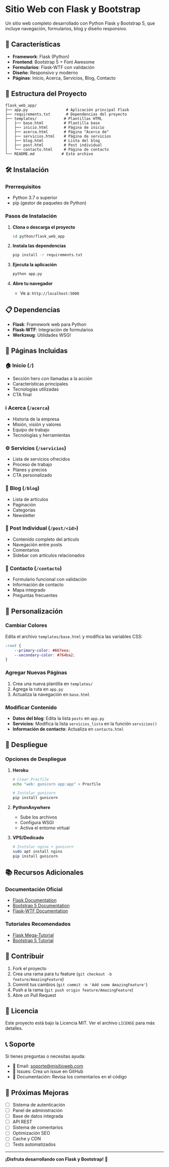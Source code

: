 # Sitio Web con Flask y Bootstrap

Un sitio web completo desarrollado con Python Flask y Bootstrap 5, que incluye navegación, formularios, blog y diseño responsivo.

## 🚀 Características

-   **Framework**: Flask (Python)
-   **Frontend**: Bootstrap 5 + Font Awesome
-   **Formularios**: Flask-WTF con validación
-   **Diseño**: Responsivo y moderno
-   **Páginas**: Inicio, Acerca, Servicios, Blog, Contacto

## 📁 Estructura del Proyecto

```
flask_web_app/
├── app.py                 # Aplicación principal Flask
├── requirements.txt       # Dependencias del proyecto
├── templates/            # Plantillas HTML
│   ├── base.html         # Plantilla base
│   ├── inicio.html       # Página de inicio
│   ├── acerca.html       # Página "Acerca de"
│   ├── servicios.html    # Página de servicios
│   ├── blog.html         # Lista del blog
│   ├── post.html         # Post individual
│   └── contacto.html     # Página de contacto
└── README.md            # Este archivo
```

## 🛠️ Instalación

### Prerrequisitos

-   Python 3.7 o superior
-   pip (gestor de paquetes de Python)

### Pasos de Instalación

1. **Clona o descarga el proyecto**

    ```bash
    cd python/flask_web_app
    ```

2. **Instala las dependencias**

    ```bash
    pip install -r requirements.txt
    ```

3. **Ejecuta la aplicación**

    ```bash
    python app.py
    ```

4. **Abre tu navegador**
    - Ve a: `http://localhost:5000`

## 📋 Dependencias

-   **Flask**: Framework web para Python
-   **Flask-WTF**: Integración de formularios
-   **Werkzeug**: Utilidades WSGI

## 🎨 Páginas Incluidas

### 🏠 Inicio (`/`)

-   Sección hero con llamadas a la acción
-   Características principales
-   Tecnologías utilizadas
-   CTA final

### ℹ️ Acerca (`/acerca`)

-   Historia de la empresa
-   Misión, visión y valores
-   Equipo de trabajo
-   Tecnologías y herramientas

### ⚙️ Servicios (`/servicios`)

-   Lista de servicios ofrecidos
-   Proceso de trabajo
-   Planes y precios
-   CTA personalizado

### 📝 Blog (`/blog`)

-   Lista de artículos
-   Paginación
-   Categorías
-   Newsletter

### 📄 Post Individual (`/post/<id>`)

-   Contenido completo del artículo
-   Navegación entre posts
-   Comentarios
-   Sidebar con artículos relacionados

### 📧 Contacto (`/contacto`)

-   Formulario funcional con validación
-   Información de contacto
-   Mapa integrado
-   Preguntas frecuentes

## 🔧 Personalización

### Cambiar Colores

Edita el archivo `templates/base.html` y modifica las variables CSS:

```css
:root {
    --primary-color: #667eea;
    --secondary-color: #764ba2;
}
```

### Agregar Nuevas Páginas

1. Crea una nueva plantilla en `templates/`
2. Agrega la ruta en `app.py`
3. Actualiza la navegación en `base.html`

### Modificar Contenido

-   **Datos del blog**: Edita la lista `posts` en `app.py`
-   **Servicios**: Modifica la lista `servicios_lista` en la función `servicios()`
-   **Información de contacto**: Actualiza en `contacto.html`

## 🚀 Despliegue

### Opciones de Despliegue

1. **Heroku**

    ```bash
    # Crear Procfile
    echo "web: gunicorn app:app" > Procfile

    # Instalar gunicorn
    pip install gunicorn
    ```

2. **PythonAnywhere**

    - Sube los archivos
    - Configura WSGI
    - Activa el entorno virtual

3. **VPS/Dedicado**
    ```bash
    # Instalar nginx + gunicorn
    sudo apt install nginx
    pip install gunicorn
    ```

## 📚 Recursos Adicionales

### Documentación Oficial

-   [Flask Documentation](https://flask.palletsprojects.com/)
-   [Bootstrap 5 Documentation](https://getbootstrap.com/docs/5.0/)
-   [Flask-WTF Documentation](https://flask-wtf.readthedocs.io/)

### Tutoriales Recomendados

-   [Flask Mega-Tutorial](https://blog.miguelgrinberg.com/post/the-flask-mega-tutorial-part-i-hello-world)
-   [Bootstrap 5 Tutorial](https://www.w3schools.com/bootstrap5/)

## 🤝 Contribuir

1. Fork el proyecto
2. Crea una rama para tu feature (`git checkout -b feature/AmazingFeature`)
3. Commit tus cambios (`git commit -m 'Add some AmazingFeature'`)
4. Push a la rama (`git push origin feature/AmazingFeature`)
5. Abre un Pull Request

## 📄 Licencia

Este proyecto está bajo la Licencia MIT. Ver el archivo `LICENSE` para más detalles.

## 📞 Soporte

Si tienes preguntas o necesitas ayuda:

-   📧 Email: soporte@misitioweb.com
-   💬 Issues: Crea un issue en GitHub
-   📖 Documentación: Revisa los comentarios en el código

## 🎯 Próximas Mejoras

-   [ ] Sistema de autenticación
-   [ ] Panel de administración
-   [ ] Base de datos integrada
-   [ ] API REST
-   [ ] Sistema de comentarios
-   [ ] Optimización SEO
-   [ ] Cache y CDN
-   [ ] Tests automatizados

---

**¡Disfruta desarrollando con Flask y Bootstrap!** 🚀
